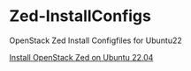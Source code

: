 # Zed-InstallConfigs
OpenStack Zed Install Configfiles for Ubuntu22  
   
[Install OpenStack Zed on Ubuntu 22.04](https://github.com/ogalush/Documents/blob/master/InstallZedForUbuntu22.md)
